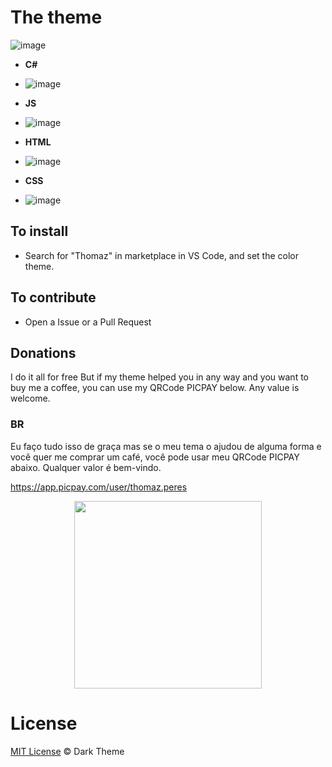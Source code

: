 # The theme

![image](https://user-images.githubusercontent.com/58439854/90839292-86a1b700-e32d-11ea-893b-20472372466b.png)

- **C#**
- ![image](https://user-images.githubusercontent.com/58439854/90839179-34609600-e32d-11ea-93d4-33c83bd69d36.png)

- **JS**
- ![image](https://user-images.githubusercontent.com/58439854/90838952-aa183200-e32c-11ea-9742-472eb25084d3.png)

- **HTML**
- ![image](https://user-images.githubusercontent.com/58439854/90839058-ec417380-e32c-11ea-9cac-8d056b7d41f4.png)

- **CSS**
- ![image](https://user-images.githubusercontent.com/58439854/90838846-586fa780-e32c-11ea-9bed-c64d3e5baf9d.png)

## To install

- Search for "Thomaz" in marketplace in VS Code, and set the color theme.


## To contribute 

- Open a Issue or a Pull Request


## Donations

I do it all for free
But if my theme helped you in any way and you want to buy me a coffee, you can use my QRCode PICPAY below. Any value is welcome.

### **BR**
Eu faço tudo isso de graça mas se o meu tema o ajudou de alguma forma e você quer me comprar um café, você pode usar meu QRCode PICPAY abaixo. Qualquer valor é bem-vindo.

https://app.picpay.com/user/thomaz.peres
<div style="text-align: center;">
 <img src="https://user-images.githubusercontent.com/58439854/104861724-c0dca800-590f-11eb-866e-2cb4e6fdadad.png" width="300px">
</div>

# License
[MIT License](./LICENSE) © Dark Theme
